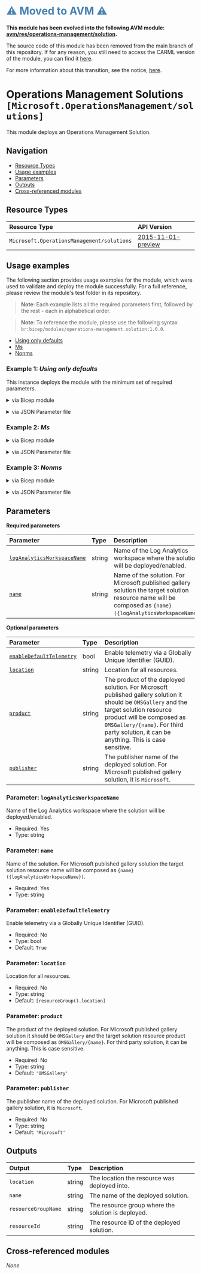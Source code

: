 <h1 style="color: steelblue;">⚠️ Moved to AVM ⚠️</h1>

**This module has been evolved into the following AVM module: [avm/res/operations-management/solution](https://github.com/Azure/bicep-registry-modules/tree/main/avm/res/operations-management/solution).**

The source code of this module has been removed from the main branch of this repository. If for any reason, you still need to access the CARML version of the module, you can find it [here](https://github.com/Azure/ResourceModules/tree/module-archive/modules/operations-management/solution).

For more information about this transition, see the notice, [here](https://github.com/Azure/ResourceModules?tab=readme-ov-file#%EF%B8%8F-CARML---AVM-transition-%EF%B8%8F).

# Operations Management Solutions `[Microsoft.OperationsManagement/solutions]`

This module deploys an Operations Management Solution.

## Navigation

- [Resource Types](#Resource-Types)
- [Usage examples](#Usage-examples)
- [Parameters](#Parameters)
- [Outputs](#Outputs)
- [Cross-referenced modules](#Cross-referenced-modules)

## Resource Types

| Resource Type                              | API Version                                                                                                                         |
|:-------------------------------------------|:------------------------------------------------------------------------------------------------------------------------------------|
| `Microsoft.OperationsManagement/solutions` | [2015-11-01-preview](https://learn.microsoft.com/en-us/azure/templates/Microsoft.OperationsManagement/2015-11-01-preview/solutions) |

## Usage examples

The following section provides usage examples for the module, which were used to validate and deploy the module successfully. For a full reference, please review the module's test folder in its repository.

>**Note**: Each example lists all the required parameters first, followed by the rest - each in alphabetical order.

>**Note**: To reference the module, please use the following syntax `br:bicep/modules/operations-management.solution:1.0.0`.

- [Using only defaults](#example-1-using-only-defaults)
- [Ms](#example-2-ms)
- [Nonms](#example-3-nonms)

### Example 1: _Using only defaults_

This instance deploys the module with the minimum set of required parameters.


<details>

<summary>via Bicep module</summary>

```bicep
module solution 'br:bicep/modules/operations-management.solution:1.0.0' = {
  name: '${uniqueString(deployment().name, location)}-test-omsmin'
  params: {
    // Required parameters
    logAnalyticsWorkspaceName: '<logAnalyticsWorkspaceName>'
    name: 'Updates'
    // Non-required parameters
    enableDefaultTelemetry: '<enableDefaultTelemetry>'
  }
}
```

</details>
<p>

<details>

<summary>via JSON Parameter file</summary>

```json
{
  "$schema": "https://schema.management.azure.com/schemas/2019-04-01/deploymentParameters.json#",
  "contentVersion": "1.0.0.0",
  "parameters": {
    // Required parameters
    "logAnalyticsWorkspaceName": {
      "value": "<logAnalyticsWorkspaceName>"
    },
    "name": {
      "value": "Updates"
    },
    // Non-required parameters
    "enableDefaultTelemetry": {
      "value": "<enableDefaultTelemetry>"
    }
  }
}
```

</details>
<p>

### Example 2: _Ms_

<details>

<summary>via Bicep module</summary>

```bicep
module solution 'br:bicep/modules/operations-management.solution:1.0.0' = {
  name: '${uniqueString(deployment().name, location)}-test-omsms'
  params: {
    // Required parameters
    logAnalyticsWorkspaceName: '<logAnalyticsWorkspaceName>'
    name: 'AzureAutomation'
    // Non-required parameters
    enableDefaultTelemetry: '<enableDefaultTelemetry>'
    product: 'OMSGallery'
    publisher: 'Microsoft'
  }
}
```

</details>
<p>

<details>

<summary>via JSON Parameter file</summary>

```json
{
  "$schema": "https://schema.management.azure.com/schemas/2019-04-01/deploymentParameters.json#",
  "contentVersion": "1.0.0.0",
  "parameters": {
    // Required parameters
    "logAnalyticsWorkspaceName": {
      "value": "<logAnalyticsWorkspaceName>"
    },
    "name": {
      "value": "AzureAutomation"
    },
    // Non-required parameters
    "enableDefaultTelemetry": {
      "value": "<enableDefaultTelemetry>"
    },
    "product": {
      "value": "OMSGallery"
    },
    "publisher": {
      "value": "Microsoft"
    }
  }
}
```

</details>
<p>

### Example 3: _Nonms_

<details>

<summary>via Bicep module</summary>

```bicep
module solution 'br:bicep/modules/operations-management.solution:1.0.0' = {
  name: '${uniqueString(deployment().name, location)}-test-omsnonms'
  params: {
    // Required parameters
    logAnalyticsWorkspaceName: '<logAnalyticsWorkspaceName>'
    name: 'omsnonms001'
    // Non-required parameters
    enableDefaultTelemetry: '<enableDefaultTelemetry>'
    product: 'nonmsTestSolutionProduct'
    publisher: 'nonmsTestSolutionPublisher'
  }
}
```

</details>
<p>

<details>

<summary>via JSON Parameter file</summary>

```json
{
  "$schema": "https://schema.management.azure.com/schemas/2019-04-01/deploymentParameters.json#",
  "contentVersion": "1.0.0.0",
  "parameters": {
    // Required parameters
    "logAnalyticsWorkspaceName": {
      "value": "<logAnalyticsWorkspaceName>"
    },
    "name": {
      "value": "omsnonms001"
    },
    // Non-required parameters
    "enableDefaultTelemetry": {
      "value": "<enableDefaultTelemetry>"
    },
    "product": {
      "value": "nonmsTestSolutionProduct"
    },
    "publisher": {
      "value": "nonmsTestSolutionPublisher"
    }
  }
}
```

</details>
<p>


## Parameters

**Required parameters**

| Parameter                                                           | Type   | Description                                                                                                                                                 |
|:--------------------------------------------------------------------|:-------|:------------------------------------------------------------------------------------------------------------------------------------------------------------|
| [`logAnalyticsWorkspaceName`](#parameter-loganalyticsworkspacename) | string | Name of the Log Analytics workspace where the solution will be deployed/enabled.                                                                            |
| [`name`](#parameter-name)                                           | string | Name of the solution. For Microsoft published gallery solution the target solution resource name will be composed as `{name}({logAnalyticsWorkspaceName})`. |

**Optional parameters**

| Parameter                                                     | Type   | Description                                                                                                                                                                                                                                                      |
|:--------------------------------------------------------------|:-------|:-----------------------------------------------------------------------------------------------------------------------------------------------------------------------------------------------------------------------------------------------------------------|
| [`enableDefaultTelemetry`](#parameter-enabledefaulttelemetry) | bool   | Enable telemetry via a Globally Unique Identifier (GUID).                                                                                                                                                                                                        |
| [`location`](#parameter-location)                             | string | Location for all resources.                                                                                                                                                                                                                                      |
| [`product`](#parameter-product)                               | string | The product of the deployed solution. For Microsoft published gallery solution it should be `OMSGallery` and the target solution resource product will be composed as `OMSGallery/{name}`. For third party solution, it can be anything. This is case sensitive. |
| [`publisher`](#parameter-publisher)                           | string | The publisher name of the deployed solution. For Microsoft published gallery solution, it is `Microsoft`.                                                                                                                                                        |

### Parameter: `logAnalyticsWorkspaceName`

Name of the Log Analytics workspace where the solution will be deployed/enabled.

- Required: Yes
- Type: string

### Parameter: `name`

Name of the solution. For Microsoft published gallery solution the target solution resource name will be composed as `{name}({logAnalyticsWorkspaceName})`.

- Required: Yes
- Type: string

### Parameter: `enableDefaultTelemetry`

Enable telemetry via a Globally Unique Identifier (GUID).

- Required: No
- Type: bool
- Default: `True`

### Parameter: `location`

Location for all resources.

- Required: No
- Type: string
- Default: `[resourceGroup().location]`

### Parameter: `product`

The product of the deployed solution. For Microsoft published gallery solution it should be `OMSGallery` and the target solution resource product will be composed as `OMSGallery/{name}`. For third party solution, it can be anything. This is case sensitive.

- Required: No
- Type: string
- Default: `'OMSGallery'`

### Parameter: `publisher`

The publisher name of the deployed solution. For Microsoft published gallery solution, it is `Microsoft`.

- Required: No
- Type: string
- Default: `'Microsoft'`


## Outputs

| Output              | Type   | Description                                        |
|:--------------------|:-------|:---------------------------------------------------|
| `location`          | string | The location the resource was deployed into.       |
| `name`              | string | The name of the deployed solution.                 |
| `resourceGroupName` | string | The resource group where the solution is deployed. |
| `resourceId`        | string | The resource ID of the deployed solution.          |

## Cross-referenced modules

_None_
